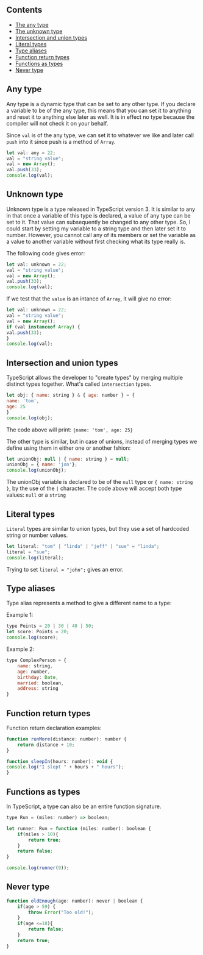 ## Contents

* [The any type](#any-type)
* [The unknown type](#unknown-type)
* [Intersection and union types](#intersection-and-union-types)
* [Literal types](#literal-types)
* [Type aliases](#type-aliases)
* [Function return types](#function-return-types)
* [Functions as types](#functions-as-types)
* [Never type](#never-type)

## Any type

Any type is a dynamic type that can be set to any other type. If you declare a variable to be of the any type, this means that you can set it to anything and reset it to anything else later as well. It is in effect no type because the compiler will not check it on your behalf.

Since `val` is of the any type, we can set it to whatever we like and later call `push` into it since push is a method of `Array`.
```js
let val: any = 22;
val = "string value";
val = new Array();
val.push(33);
console.log(val);
```
## Unknown type

Unknown type is a type released in TypeScript version 3. It is similar to any in that once a variable of this type is declared, a value of any type can be set to it. That value can subsequently be changed to any other type. So, I could start by setting my variable to a string type and then later set it to number. However, you cannot call any of its members or set the variable as a value to another variable without first checking what its type really is.

The following code gives error:
```js
let val: unknown = 22;
val = "string value";
val = new Array();
val.push(33);
console.log(val);
```

If we test that the `value` is an intance of `Array`, it will give no error:
```js
let val: unknown = 22;
val = "string value";
val = new Array();
if (val instanceof Array) {
val.push(33);
}
console.log(val);
```

## Intersection and union types

TypeScript allows the developer to "create types" by merging multiple distinct types together. What's called `intersection` types.

```js
let obj: { name: string } & { age: number } = {
name: 'tom',
age: 25
}
console.log(obj);
```
The code above will print: `{name: 'tom', age: 25}`

The other type is similar, but in case of unions, instead of merging types we define using them in either one or another fshion:

```js
let unionObj: null | { name: string } = null;
unionObj = { name: 'jon'};
console.log(unionObj);
```
The unionObj variable is declared to be of the `null` type or `{ name: string }`, by the use of the `|` character. The code above will accept both type values: `null` or a `string`

## Literal types

`Literal` types are similar to union types, but they use a set of hardcoded string or number values.

```js
let literal: "tom" | "linda" | "jeff" | "sue" = "linda";
literal = "sue";
console.log(literal);
```

Trying to set `literal = "john";` gives an error.

## Type aliases

Type alias represents a method to give a different name to a type:

Example 1:
```js
type Points = 20 | 30 | 40 | 50;
let score: Points = 20;
console.log(score);
```

Example 2:
```js
type ComplexPerson = {
    name: string,
    age: number,
    birthday: Date,
    married: boolean,
    address: string
}
```

## Function return types

Function return declaration examples:
```js
function runMore(distance: number): number {
    return distance + 10;
}

function sleepIn(hours: number): void {
console.log("I slept " + hours + " hours");
}
```

## Functions as types

In TypeScript, a type can also be an entire function signature.

```js
type Run = (miles: number) => boolean;

let runner: Run = function (miles: number): boolean {
    if(miles > 10){
        return true;
    }
    return false;
}

console.log(runner(9));
```

## Never type

```js
function oldEnough(age: number): never | boolean {
    if(age > 59) {
        throw Error("Too old!");
    }
    if(age <=18){
        return false;
    }
    return true;
}
```
